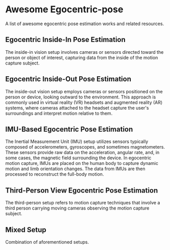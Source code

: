 # Awesome Egocentric-pose
A list of awesome egocentric pose estimation works and related resources.

## Egocentric Inside-In Pose Estimation

The inside-in vision setup involves cameras or sensors directed toward the person or object of interest, capturing data from the inside of the motion capture subject.

## Egocentric Inside-Out Pose Estimation

The inside-out vision setup employs cameras or sensors positioned on the person or device, looking outward to the environment. This approach is commonly used in virtual reality (VR) headsets and augmented reality (AR) systems, where cameras attached to the headset capture the user's surroundings and interpret motion relative to them. 

## IMU-Based Egocentric Pose Estimation

The Inertial Measurement Unit (IMU) setup utilizes sensors typically composed of accelerometers, gyroscopes, and sometimes magnetometers. These sensors provide raw data on the acceleration, angular rate, and, in some cases, the magnetic field surrounding the device. In egocentric motion capture, IMUs are placed on the human body to capture dynamic motion and limb orientation changes. The data from IMUs are then processed to reconstruct the full-body motion. 

## Third-Person View Egocentric Pose Estimation

The third-person setup refers to motion capture techniques that involve a third person carrying moving cameras observing the motion capture subject.

## Mixed Setup

Combination of aforementioned setups.
